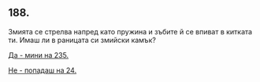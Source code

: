 ## 188.

Змията се стрелва напред като пружина и зъбите й се впиват в
китката ти. Имаш ли в раницата си змийски камък?

[Да - мини на 235.](./235)

[Не - попадаш на 24.](./24)
